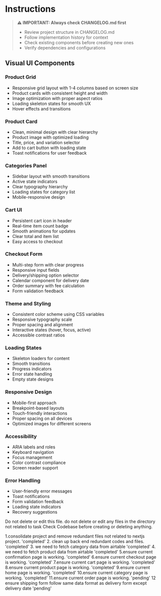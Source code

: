 # Instructions

> **⚠️ IMPORTANT: Always check CHANGELOG.md first**
> - Review project structure in CHANGELOG.md
> - Follow implementation history for context
> - Check existing components before creating new ones
> - Verify dependencies and configurations

## Visual UI Components

### Product Grid
- Responsive grid layout with 1-4 columns based on screen size
- Product cards with consistent height and width
- Image optimization with proper aspect ratios
- Loading skeleton states for smooth UX
- Hover effects and transitions

### Product Card
- Clean, minimal design with clear hierarchy
- Product image with optimized loading
- Title, price, and variation selector
- Add to cart button with loading state
- Toast notifications for user feedback

### Categories Panel
- Sidebar layout with smooth transitions
- Active state indicators
- Clear typography hierarchy
- Loading states for category list
- Mobile-responsive design

### Cart UI
- Persistent cart icon in header
- Real-time item count badge
- Smooth animations for updates
- Clear total and item list
- Easy access to checkout

### Checkout Form
- Multi-step form with clear progress
- Responsive input fields
- Delivery/shipping option selector
- Calendar component for delivery date
- Order summary with fee calculation
- Form validation feedback

### Theme and Styling
- Consistent color scheme using CSS variables
- Responsive typography scale
- Proper spacing and alignment
- Interactive states (hover, focus, active)
- Accessible contrast ratios

### Loading States
- Skeleton loaders for content
- Smooth transitions
- Progress indicators
- Error state handling
- Empty state designs

### Responsive Design
- Mobile-first approach
- Breakpoint-based layouts
- Touch-friendly interactions
- Proper spacing on all devices
- Optimized images for different screens

### Accessibility
- ARIA labels and roles
- Keyboard navigation
- Focus management
- Color contrast compliance
- Screen reader support

### Error Handling
- User-friendly error messages
- Toast notifications
- Form validation feedback
- Loading state indicators
- Recovery suggestions

Do not delete or edit this file.
do not delete or edit any files in the directory not related to task 
Check Codebase before creating or deleting anything.

1.consolidate project and remove redundant files not related to nextjs project. 'completed'
2. clean up back end redundant codes and files. 'completed'
3. we need to fetch category data from airtable 'completed'
4. we need to fetch product data from airtable 'completed'
5.ensure current confirmation page is working. 'completed'
6.ensure current checkout page is working. 'completed'
7.ensure current cart page is working. 'completed'
8.ensure current product page is working. 'completed'
9.ensure current home page is working. 'completed'
10.ensure current category page is working. 'completed'
11.ensure current order page is working. 'pending'
12 ensure shipping form follow same data format as delivery form except delivery date 'pending'



